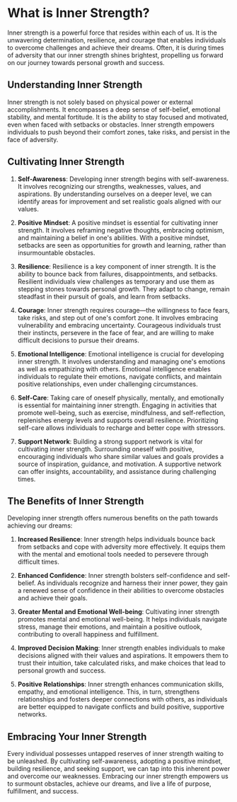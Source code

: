 # What is Inner Strength?

Inner strength is a powerful force that resides within each of us. It is the unwavering determination, resilience, and courage that enables individuals to overcome challenges and achieve their dreams. Often, it is during times of adversity that our inner strength shines brightest, propelling us forward on our journey towards personal growth and success.

## Understanding Inner Strength

Inner strength is not solely based on physical power or external accomplishments. It encompasses a deep sense of self-belief, emotional stability, and mental fortitude. It is the ability to stay focused and motivated, even when faced with setbacks or obstacles. Inner strength empowers individuals to push beyond their comfort zones, take risks, and persist in the face of adversity.

## Cultivating Inner Strength

1. **Self-Awareness**: Developing inner strength begins with self-awareness. It involves recognizing our strengths, weaknesses, values, and aspirations. By understanding ourselves on a deeper level, we can identify areas for improvement and set realistic goals aligned with our values.
    
2. **Positive Mindset**: A positive mindset is essential for cultivating inner strength. It involves reframing negative thoughts, embracing optimism, and maintaining a belief in one's abilities. With a positive mindset, setbacks are seen as opportunities for growth and learning, rather than insurmountable obstacles.
    
3. **Resilience**: Resilience is a key component of inner strength. It is the ability to bounce back from failures, disappointments, and setbacks. Resilient individuals view challenges as temporary and use them as stepping stones towards personal growth. They adapt to change, remain steadfast in their pursuit of goals, and learn from setbacks.
    
4. **Courage**: Inner strength requires courage—the willingness to face fears, take risks, and step out of one's comfort zone. It involves embracing vulnerability and embracing uncertainty. Courageous individuals trust their instincts, persevere in the face of fear, and are willing to make difficult decisions to pursue their dreams.
    
5. **Emotional Intelligence**: Emotional intelligence is crucial for developing inner strength. It involves understanding and managing one's emotions as well as empathizing with others. Emotional intelligence enables individuals to regulate their emotions, navigate conflicts, and maintain positive relationships, even under challenging circumstances.
    
6. **Self-Care**: Taking care of oneself physically, mentally, and emotionally is essential for maintaining inner strength. Engaging in activities that promote well-being, such as exercise, mindfulness, and self-reflection, replenishes energy levels and supports overall resilience. Prioritizing self-care allows individuals to recharge and better cope with stressors.
    
7. **Support Network**: Building a strong support network is vital for cultivating inner strength. Surrounding oneself with positive, encouraging individuals who share similar values and goals provides a source of inspiration, guidance, and motivation. A supportive network can offer insights, accountability, and assistance during challenging times.
    

## The Benefits of Inner Strength

Developing inner strength offers numerous benefits on the path towards achieving our dreams:

1. **Increased Resilience**: Inner strength helps individuals bounce back from setbacks and cope with adversity more effectively. It equips them with the mental and emotional tools needed to persevere through difficult times.
    
2. **Enhanced Confidence**: Inner strength bolsters self-confidence and self-belief. As individuals recognize and harness their inner power, they gain a renewed sense of confidence in their abilities to overcome obstacles and achieve their goals.
    
3. **Greater Mental and Emotional Well-being**: Cultivating inner strength promotes mental and emotional well-being. It helps individuals navigate stress, manage their emotions, and maintain a positive outlook, contributing to overall happiness and fulfillment.
    
4. **Improved Decision Making**: Inner strength enables individuals to make decisions aligned with their values and aspirations. It empowers them to trust their intuition, take calculated risks, and make choices that lead to personal growth and success.
    
5. **Positive Relationships**: Inner strength enhances communication skills, empathy, and emotional intelligence. This, in turn, strengthens relationships and fosters deeper connections with others, as individuals are better equipped to navigate conflicts and build positive, supportive networks.
    

## Embracing Your Inner Strength

Every individual possesses untapped reserves of inner strength waiting to be unleashed. By cultivating self-awareness, adopting a positive mindset, building resilience, and seeking support, we can tap into this inherent power and overcome our weaknesses. Embracing our inner strength empowers us to surmount obstacles, achieve our dreams, and live a life of purpose, fulfillment, and success.
